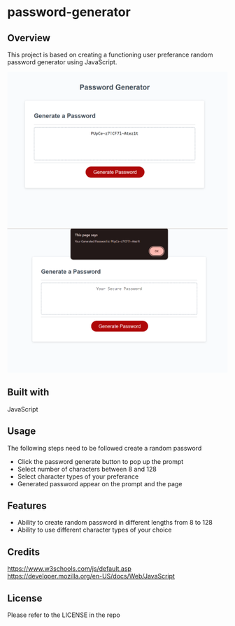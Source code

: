 # password-generator

## Overview
This project is based on creating a functioning user preferance random password generator using JavaScript. 

![Alt text](<assets/Screenshot 2024-01-07 193924.png>)
![Alt text](<assets/Screenshot 2024-01-07 194138.png>)

## Built with

JavaScript 

## Usage

The following steps need to be followed create a random password

* Click the password generate button to pop up the prompt
* Select number of characters between 8 and 128
* Select character types of your preferance 
* Generated password appear on the prompt and the page 

## Features

* Ability to create random password in different lengths from 8 to 128
* Ability to use different character types of your choice

## Credits

https://www.w3schools.com/js/default.asp
https://developer.mozilla.org/en-US/docs/Web/JavaScript

## License

Please refer to the LICENSE in the repo